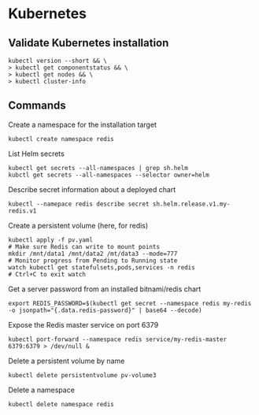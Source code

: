 # Kubernetes

## Validate Kubernetes installation
```shell
kubectl version --short && \
> kubectl get componentstatus && \
> kubectl get nodes && \
> kubectl cluster-info
```

## Commands
Create a namespace for the installation target
```shell
kubectl create namespace redis
```

List Helm secrets
```shell
kubectl get secrets --all-namespaces | grep sh.helm
kubctl get secrets --all-namespaces --selector owner=helm
```

Describe secret information about a deployed chart
```shell
kubectl --namepace redis describe secret sh.helm.release.v1.my-redis.v1
```

Create a persistent volume (here, for redis)
```shell
kubectl apply -f pv.yaml
# Make sure Redis can write to mount points
mkdir /mnt/data1 /mnt/data2 /mt/data3 --mode=777
# Monitor progress from Pending to Running state
watch kubectl get statefulsets,pods,services -n redis
# Ctrl+C to exit watch
```

Get a server password from an installed bitnami/redis chart
```shell
export REDIS_PASSWORD=$(kubectl get secret --namespace redis my-redis -o jsonpath="{.data.redis-password}" | base64 --decode)
```

Expose the Redis master service on port 6379
```shell
kubectl port-forward --namespace redis service/my-redis-master 6379:6379 > /dev/null &
```

Delete a persistent volume by name
```shell
kubectl delete persistentvolume pv-volume3
```

Delete a namespace
```shell
kubectl delete namespace redis
```











